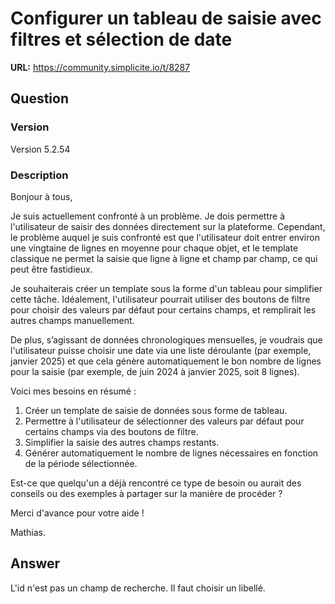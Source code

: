 # Configurer un tableau de saisie avec filtres et sélection de date

**URL:** https://community.simplicite.io/t/8287

## Question
### Version

Version 5.2.54

### Description

Bonjour à tous,

Je suis actuellement confronté à un problème. Je dois permettre à l'utilisateur de saisir des données directement sur la plateforme. Cependant, le problème auquel je suis confronté est que l'utilisateur doit entrer environ une vingtaine de lignes en moyenne pour chaque objet, et le template classique ne permet la saisie que ligne à ligne et champ par champ, ce qui peut être fastidieux.

Je souhaiterais créer un template sous la forme d'un tableau pour simplifier cette tâche. Idéalement, l'utilisateur pourrait utiliser des boutons de filtre pour choisir des valeurs par défaut pour certains champs, et remplirait les autres champs manuellement.

De plus, s’agissant de données chronologiques mensuelles, je voudrais que l'utilisateur puisse choisir une date via une liste déroulante (par exemple, janvier 2025) et que cela génère automatiquement le bon nombre de lignes pour la saisie (par exemple, de juin 2024 à janvier 2025, soit 8 lignes).

Voici mes besoins en résumé :

1. Créer un template de saisie de données sous forme de tableau.
2. Permettre à l'utilisateur de sélectionner des valeurs par défaut pour certains champs via des boutons de filtre.
3. Simplifier la saisie des autres champs restants.
4. Générer automatiquement le nombre de lignes nécessaires en fonction de la période sélectionnée.

Est-ce que quelqu'un a déjà rencontré ce type de besoin ou aurait des conseils ou des exemples à partager sur la manière de procéder ?

Merci d'avance pour votre aide !

Mathias.

## Answer
L'id n'est pas un champ de recherche. Il faut choisir un libellé.
